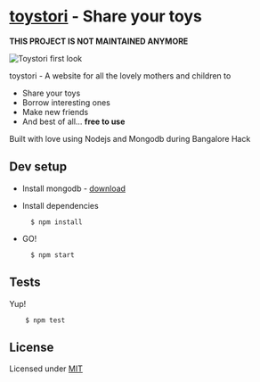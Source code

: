 # [toystori][2] - Share your toys

**THIS PROJECT IS NOT MAINTAINED ANYMORE**

![Toystori first look](http://farm8.staticflickr.com/7377/12921336544_5ff493b3e7_c.jpg)


toystori - A website for all the lovely mothers and children to

* Share your toys
* Borrow interesting ones
* Make new friends
* And best of all... **free to use**

Built with love using Nodejs and Mongodb during Bangalore Hack

## Dev setup

* Install mongodb - [download](http://www.mongodb.org/downloads)

* Install dependencies

        $ npm install

* GO!

        $ npm start

## Tests
    
Yup!

        $ npm test

## License

Licensed under [MIT][1]

[1]: https://github.com/caulagi/toystori/blob/master/LICENSE.mit
[2]: http://www.toystori.com
